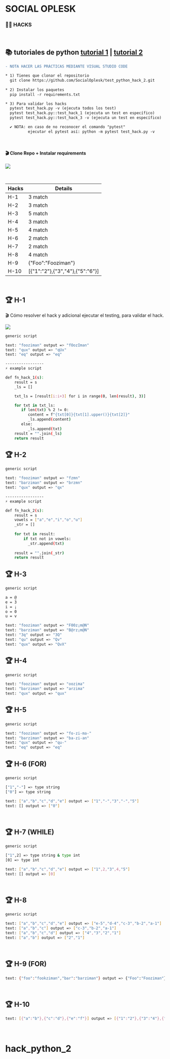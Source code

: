 # SOCIAL OPLESK
### 🏴‍☠️ HACKS 

<br/>

📚 tutoriales de python [tutorial 1](https://docs.python.org/es/3/tutorial/) | [tutorial 2](https://www.w3schools.com/python/)
---

```diff
- NOTA HACER LAS PRÁCTICAS MEDIANTE VISUAL STUDIO CODE  
```

```diff
* 1) Tienes que clonar el repositorio 
  git clone https://github.com/SocialOplesk/test_python_hack_2.git
  
* 2) Instalar los paquetes
  pip install -r requirements.txt

* 3) Para validar los hacks
  pytest test_hack.py -v (ejecuta todos los test)
  pytest test_hack.py::test_hack_1 (ejecuta un test en específico)
  pytest test_hack.py::test_hack_3 -v (ejecuta un test en específico)

  ✔ NOTA: en caso de no reconocer el comando "pytest"
          ejecutar el pytest así: python -m pytest test_hack.py -v
```
<br/>

#### 🎬 Clone Repo + Instalar requirements
![](https://github.com/SocialOplesk/hack_python_2/blob/main/hack_python_2_install_gif.gif)


<br/>

|Hacks | Details | 
|----------|---------|
| H-1      | 3 match |
| H-2      | 3 match |
| H-3      | 5 match | 
| H-4      | 3 match |
| H-5      | 4 match |
| H-6      | 2 match |
| H-7      | 2 match | 
| H-8      | 4 match |
| H-9      | {"Foo":"Fooziman"} |
| H-10      | [{"1":"2"},{"3","4"},{"5":"6"}] | 
<br/> 

## 🏆 H-1
🎬 Cómo resolver el hack y adicional ejecutar el testing, para validar el hack.

![](https://github.com/SocialOplesk/hack_python_2/blob/main/hack_python_2_run_gif.gif)


```sh
generic script

text: "fooziman" output => "fOozIman" 
text: "qux" output => "qUx" 
text: "eq" output => "eq" 

-----------------
⚡ example script

def fn_hack_1(s):
    result = s
    _ls = []

    txt_ls = [result[i:i+3] for i in range(0, len(result), 3)]

    for txt in txt_ls:
       if len(txt) % 2 != 0:
          content = f"{txt[0]}{txt[1].upper()}{txt[2]}"
          _ls.append(content)
       else:
          _ls.append(txt)    
    result = "".join(_ls)
    return result
```

## 🏆 H-2
```sh
generic script

text: "fooziman" output => "fzmn" 
text: "barziman" output => "brzmn" 
text: "qux" output => "qx"

-----------------
⚡ example script

def fn_hack_2(s):
    result = s
    vowels = ["a","e","i","o","u"]
    _str = []
    
    for txt in result:
        if txt not in vowels:
          _str.append(txt)  
          
    result = "".join(_str)
    return result   
```

## 🏆 H-3
```sh
generic script

a = @
e = 3
i = ¡
o = 0
u = v

text: "fooziman" output => "F00z¡m@N" 
text: "barziman" output => "B@rz¡m@N" 
text: "3q" output => "3Q" 
text: "qu" output => "Qv" 
text: "qux" output => "QvX" 
```

## 🏆 H-4
```sh
generic script

text: "fooziman" output => "oozima" 
text: "barziman" output => "arzima" 
text: "qux" output => "qux" 
```

## 🏆 H-5
```sh
generic script

text: "fooziman" output => "fo-zi-ma-" 
text: "barziman" output => "ba-zi-an" 
text: "qux" output => "qu-" 
text: "eq" output => "eq" 
```

## 🏆 H-6 (FOR)
```sh
generic script

["1","-"] => type string
["0"] => type string

text: ["a","b","c","d","e"] output => ["1","-","3","-","5"]
text: [] output => ["0"] 
```
<br/>

## 🏆 H-7 (WHILE)
```sh
generic script

["1",2] => type string & type int
[0] => type int

text: ["a","b","c","d","e"] output => ["1",2,"3",4,"5"]
text: [] output => [0] 
```
<br/>

## 🏆 H-8
```sh
generic script

text: ["a","b","c","d","e"] output => ["e-5","d-4","c-3","b-2","a-1"]
text: ["a","b","c"] output => ["c-3","b-2","a-1"]
text: ["a","b","c","d"] output => ["4","3","2","1"]
text: ["a","b"] output => ["2","1"]
```
<br/>

## 🏆 H-9 (FOR)
```sh
text: {"foo":"fookziman","bar":"barziman"} output => {"Foo":"Fooziman"}
```
<br/>

## 🏆 H-10
```sh
text: [{"a":"b"},{"c":"d"},{"e":"f"}] output => [{"1":"2"},{"3":"4"},{"5":"6"}]
```
<br/>

# hack_python_2
